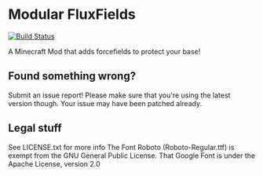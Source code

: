 Modular FluxFields
==================

[![Build Status](https://travis-ci.org/CraftedCart/Modular-FluxFields.svg)](https://travis-ci.org/CraftedCart/Modular-FluxFields)

A Minecraft Mod that adds forcefields to protect your base!

## Found something wrong?
Submit an issue report! Please make sure that you're using the latest version though. Your issue may have been patched already.

## Legal stuff
See LICENSE.txt for more info
The Font Roboto (Roboto-Regular.ttf) is exempt from the GNU General Public License. That Google Font is under the Apache License, version 2.0
